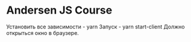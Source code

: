 # Andersen JS Course

Установить все зависимости - yarn 
Запуск - yarn start-client
Должно открыться окно в браузере.
